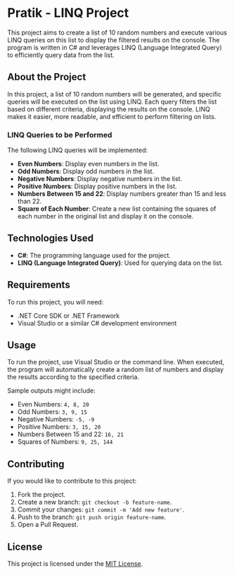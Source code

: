 ﻿# Pratik - LINQ Project

This project aims to create a list of 10 random numbers and execute various LINQ queries on this list to display the filtered results on the console. The program is written in C# and leverages LINQ (Language Integrated Query) to efficiently query data from the list.

## About the Project

In this project, a list of 10 random numbers will be generated, and specific queries will be executed on the list using LINQ. Each query filters the list based on different criteria, displaying the results on the console. LINQ makes it easier, more readable, and efficient to perform filtering on lists.

### LINQ Queries to be Performed

The following LINQ queries will be implemented:

- **Even Numbers**: Display even numbers in the list.
- **Odd Numbers**: Display odd numbers in the list.
- **Negative Numbers**: Display negative numbers in the list.
- **Positive Numbers**: Display positive numbers in the list.
- **Numbers Between 15 and 22**: Display numbers greater than 15 and less than 22.
- **Square of Each Number**: Create a new list containing the squares of each number in the original list and display it on the console.

## Technologies Used

- **C#**: The programming language used for the project.
- **LINQ (Language Integrated Query)**: Used for querying data on the list.

## Requirements

To run this project, you will need:

- .NET Core SDK or .NET Framework
- Visual Studio or a similar C# development environment

## Usage

To run the project, use Visual Studio or the command line. When executed, the program will automatically create a random list of numbers and display the results according to the specified criteria.

Sample outputs might include:
- Even Numbers: `4, 8, 20`
- Odd Numbers: `3, 9, 15`
- Negative Numbers: `-5, -9`
- Positive Numbers: `3, 15, 20`
- Numbers Between 15 and 22: `16, 21`
- Squares of Numbers: `9, 25, 144`

## Contributing

If you would like to contribute to this project:

1. Fork the project.
2. Create a new branch: `git checkout -b feature-name`.
3. Commit your changes: `git commit -m 'Add new feature'`.
4. Push to the branch: `git push origin feature-name`.
5. Open a Pull Request.

## License

This project is licensed under the [MIT License](LICENSE).
